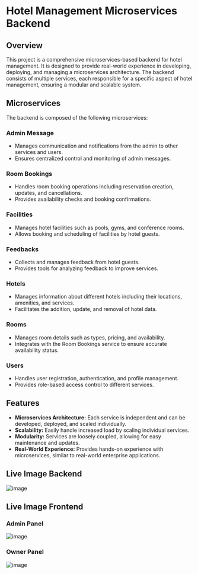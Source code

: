 # Hotel Management Microservices Backend

## Overview

This project is a comprehensive microservices-based backend for hotel management. It is designed to provide real-world experience in developing, deploying, and managing a microservices architecture. The backend consists of multiple services, each responsible for a specific aspect of hotel management, ensuring a modular and scalable system.

## Microservices

The backend is composed of the following microservices:

### Admin Message
- Manages communication and notifications from the admin to other services and users.
- Ensures centralized control and monitoring of admin messages.

### Room Bookings
- Handles room booking operations including reservation creation, updates, and cancellations.
- Provides availability checks and booking confirmations.

### Facilities
- Manages hotel facilities such as pools, gyms, and conference rooms.
- Allows booking and scheduling of facilities by hotel guests.

### Feedbacks
- Collects and manages feedback from hotel guests.
- Provides tools for analyzing feedback to improve services.

### Hotels
- Manages information about different hotels including their locations, amenities, and services.
- Facilitates the addition, update, and removal of hotel data.

### Rooms
- Manages room details such as types, pricing, and availability.
- Integrates with the Room Bookings service to ensure accurate availability status.

### Users
- Handles user registration, authentication, and profile management.
- Provides role-based access control to different services.

## Features

- **Microservices Architecture:** Each service is independent and can be developed, deployed, and scaled individually.
- **Scalability:** Easily handle increased load by scaling individual services.
- **Modularity:** Services are loosely coupled, allowing for easy maintenance and updates.
- **Real-World Experience:** Provides hands-on experience with microservices, similar to real-world enterprise applications.


## Live Image Backend
![image](https://github.com/Chohankoti/Microservices/assets/110148983/f1c224a8-83bf-4652-adf0-734ce9b47c28)

## Live Image Frontend

### Admin Panel

![image](https://github.com/Chohankoti/HM/assets/110148983/df508035-d926-4046-82a4-18ca6def5ac3)


### Owner Panel

![image](https://github.com/Chohankoti/HM/assets/110148983/461126b7-3a96-472b-b0e1-43ea1863fe18)
